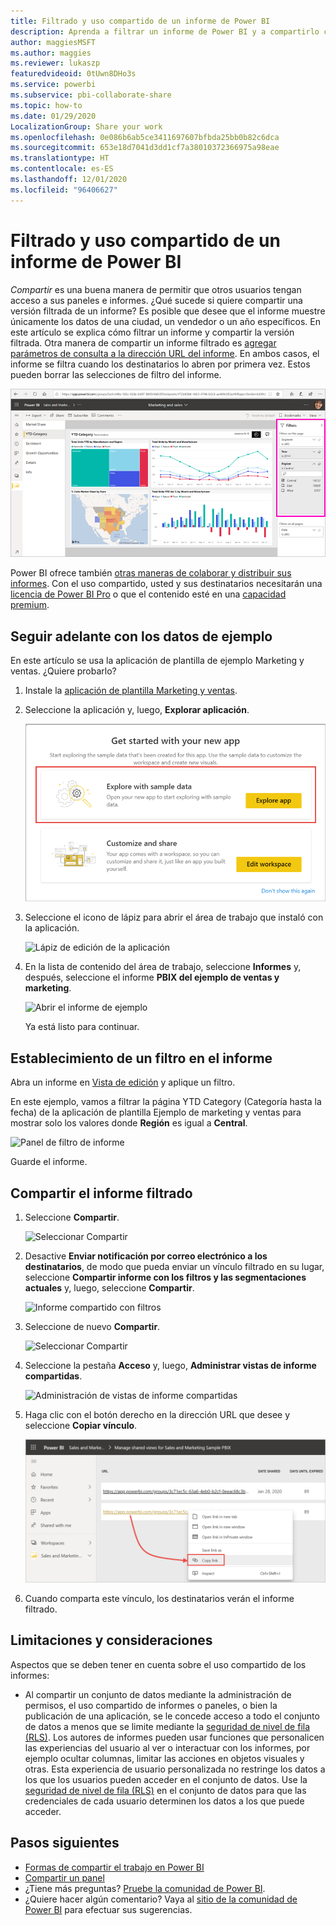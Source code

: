 ```yaml
---
title: Filtrado y uso compartido de un informe de Power BI
description: Aprenda a filtrar un informe de Power BI y a compartirlo con los compañeros de la organización.
author: maggiesMSFT
ms.author: maggies
ms.reviewer: lukaszp
featuredvideoid: 0tUwn8DHo3s
ms.service: powerbi
ms.subservice: pbi-collaborate-share
ms.topic: how-to
ms.date: 01/29/2020
LocalizationGroup: Share your work
ms.openlocfilehash: 0e086b6ab5ce3411697607bfbda25bb0b82c6dca
ms.sourcegitcommit: 653e18d7041d3dd1cf7a38010372366975a98eae
ms.translationtype: HT
ms.contentlocale: es-ES
ms.lasthandoff: 12/01/2020
ms.locfileid: "96406627"
---
```

# <a name="filter-and-share-a-power-bi-report"></a>Filtrado y uso compartido de un informe de Power BI
*Compartir* es una buena manera de permitir que otros usuarios tengan acceso a sus paneles e informes. ¿Qué sucede si quiere compartir una versión filtrada de un informe? Es posible que desee que el informe muestre únicamente los datos de una ciudad, un vendedor o un año específicos. En este artículo se explica cómo filtrar un informe y compartir la versión filtrada. Otra manera de compartir un informe filtrado es [agregar parámetros de consulta a la dirección URL del informe](service-url-filters.md). En ambos casos, el informe se filtra cuando los destinatarios lo abren por primera vez. Estos pueden borrar las selecciones de filtro del informe.

![Informe filtrado](media/service-share-reports/power-bi-share-filter-pane-report.png)

Power BI ofrece también [otras maneras de colaborar y distribuir sus informes](service-how-to-collaborate-distribute-dashboards-reports.md). Con el uso compartido, usted y sus destinatarios necesitarán una [licencia de Power BI Pro](../fundamentals/service-features-license-type.md) o que el contenido esté en una [capacidad premium](../admin/service-premium-what-is.md). 

## <a name="follow-along-with-sample-data"></a>Seguir adelante con los datos de ejemplo

En este artículo se usa la aplicación de plantilla de ejemplo Marketing y ventas. ¿Quiere probarlo? 

1. Instale la [aplicación de plantilla Marketing y ventas](https://appsource.microsoft.com/product/power-bi/microsoft-retail-analysis-sample.salesandmarketingsample?tab=Overview).
2. Seleccione la aplicación y, luego, **Explorar aplicación**.

   ![Exploración de los datos de ejemplo](media/service-share-reports/power-bi-sample-explore-data.png)

3. Seleccione el icono de lápiz para abrir el área de trabajo que instaló con la aplicación.

    ![Lápiz de edición de la aplicación](media/service-share-reports/power-bi-edit-pencil-app.png)

4. En la lista de contenido del área de trabajo, seleccione **Informes** y, después, seleccione el informe **PBIX del ejemplo de ventas y marketing**.

    ![Abrir el informe de ejemplo](media/service-share-reports/power-bi-open-sample-report.png)

    Ya está listo para continuar.

## <a name="set-a-filter-in-the-report"></a>Establecimiento de un filtro en el informe

Abra un informe en [Vista de edición](../consumer/end-user-reading-view.md) y aplique un filtro.

En este ejemplo, vamos a filtrar la página YTD Category (Categoría hasta la fecha) de la aplicación de plantilla Ejemplo de marketing y ventas para mostrar solo los valores donde **Región** es igual a **Central**. 
 
![Panel de filtro de informe](media/service-share-reports/power-bi-share-report-filter.png)

Guarde el informe.

## <a name="share-the-filtered-report"></a>Compartir el informe filtrado

1. Seleccione **Compartir**.

   ![Seleccionar Compartir](media/service-share-reports/power-bi-share.png)

2. Desactive **Enviar notificación por correo electrónico a los destinatarios**, de modo que pueda enviar un vínculo filtrado en su lugar, seleccione **Compartir informe con los filtros y las segmentaciones actuales** y, luego, seleccione **Compartir**.

    ![Informe compartido con filtros](media/service-share-reports/power-bi-share-with-filters.png)

4. Seleccione de nuevo **Compartir**.

   ![Seleccionar Compartir](media/service-share-reports/power-bi-share.png)

5. Seleccione la pestaña **Acceso** y, luego, **Administrar vistas de informe compartidas**.

    ![Administración de vistas de informe compartidas](media/service-share-reports/power-bi-manage-shared-report-views.png)

6. Haga clic con el botón derecho en la dirección URL que desee y seleccione **Copiar vínculo**.

    ![Copia del vínculo filtrado](media/service-share-reports/power-bi-copy-filtered-link.png)

7. Cuando comparta este vínculo, los destinatarios verán el informe filtrado. 

## <a name="limitations-and-considerations"></a>Limitaciones y consideraciones
Aspectos que se deben tener en cuenta sobre el uso compartido de los informes:

* Al compartir un conjunto de datos mediante la administración de permisos, el uso compartido de informes o paneles, o bien la publicación de una aplicación, se le concede acceso a todo el conjunto de datos a menos que se limite mediante la [seguridad de nivel de fila (RLS)](../admin/service-admin-rls.md). Los autores de informes pueden usar funciones que personalicen las experiencias del usuario al ver o interactuar con los informes, por ejemplo ocultar columnas, limitar las acciones en objetos visuales y otras. Esta experiencia de usuario personalizada no restringe los datos a los que los usuarios pueden acceder en el conjunto de datos. Use la [seguridad de nivel de fila (RLS)](../admin/service-admin-rls.md) en el conjunto de datos para que las credenciales de cada usuario determinen los datos a los que puede acceder.

## <a name="next-steps"></a>Pasos siguientes
* [Formas de compartir el trabajo en Power BI](service-how-to-collaborate-distribute-dashboards-reports.md)
* [Compartir un panel](service-share-dashboards.md)
* ¿Tiene más preguntas? [Pruebe la comunidad de Power BI](https://community.powerbi.com/).
* ¿Quiere hacer algún comentario? Vaya al [sitio de la comunidad de Power BI](https://community.powerbi.com/) para efectuar sus sugerencias.
